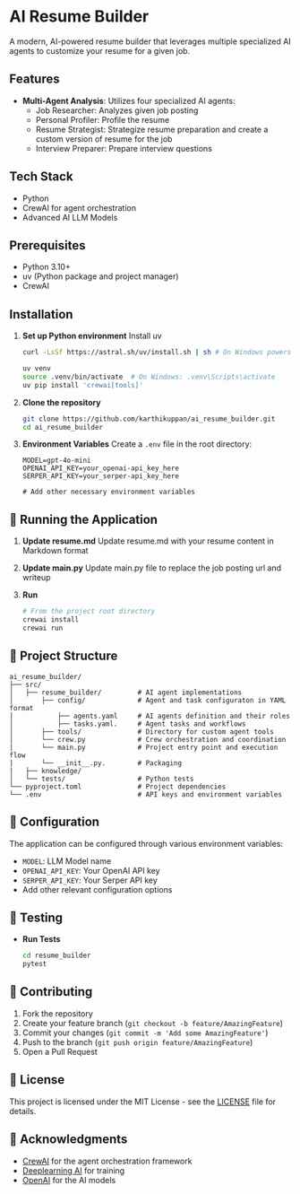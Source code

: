 # AI Resume Builder

A modern, AI-powered resume builder that leverages multiple specialized AI agents to customize your resume for a given job.

## Features

- **Multi-Agent Analysis**: Utilizes four specialized AI agents:
  - Job Researcher: Analyzes given job posting
  - Personal Profiler: Profile the resume
  - Resume Strategist: Strategize resume preparation and create a custom version of resume for the job
  - Interview Preparer: Prepare interview questions

## Tech Stack

- Python
- CrewAI for agent orchestration
- Advanced AI LLM Models

## Prerequisites


- Python 3.10+
- uv (Python package and project manager)
- CrewAI

## Installation

1. **Set up Python environment**
   Install uv 
   ```bash
   curl -LsSf https://astral.sh/uv/install.sh | sh # On Windows powershell -c "irm https://astral.sh/uv/install.ps1 | iex"
   ```

   ```bash
   uv venv
   source .venv/bin/activate  # On Windows: .venv\Scripts\activate
   uv pip install 'crewai[tools]'
   ```

2. **Clone the repository**
   ```bash
   git clone https://github.com/karthikuppan/ai_resume_builder.git
   cd ai_resume_builder
   ```

4. **Environment Variables**
   Create a `.env` file in the root directory:
   ```env
   MODEL=gpt-4o-mini
   OPENAI_API_KEY=your_openai-api_key_here
   SERPER_API_KEY=your_serper-api_key_here

   # Add other necessary environment variables
   ```

## 🚀 Running the Application

1. **Update resume.md**
   Update resume.md with your resume content in Markdown format

2. **Update main.py**
   Update main.py file to replace the job posting url and writeup

3. **Run**
   ```bash
   # From the project root directory
   crewai install
   crewai run
   ```

## 📁 Project Structure

```
ai_resume_builder/
├── src/
│   ├── resume_builder/         # AI agent implementations
│       ├── config/             # Agent and task configuraton in YAML format
│           ├── agents.yaml     # AI agents definition and their roles
│           ├── tasks.yaml.     # Agent tasks and workflows
│       ├── tools/              # Directory for custom agent tools
│       └── crew.py             # Crew orchestration and coordination
|       └── main.py             # Project entry point and execution flow
|       └── __init__.py.        # Packaging
|   ├── knowledge/
│   └── tests/                  # Python tests
└── pyproject.toml              # Project dependencies
└── .env                        # API keys and environment variables
```

## 🔧 Configuration

The application can be configured through various environment variables:

- `MODEL`: LLM Model name
- `OPENAI_API_KEY`: Your OpenAI API key
- `SERPER_API_KEY`: Your Serper API key
- Add other relevant configuration options

## 🧪 Testing

- **Run Tests**
  ```bash
  cd resume_builder
  pytest
  ```

## 🤝 Contributing

1. Fork the repository
2. Create your feature branch (`git checkout -b feature/AmazingFeature`)
3. Commit your changes (`git commit -m 'Add some AmazingFeature'`)
4. Push to the branch (`git push origin feature/AmazingFeature`)
5. Open a Pull Request

## 📄 License

This project is licensed under the MIT License - see the [LICENSE](LICENSE) file for details.

## 👏 Acknowledgments

- [CrewAI](https://github.com/joaomdmoura/crewAI) for the agent orchestration framework
- [Deeplearning AI](http://deeplearning.ai/) for training
- [OpenAI](https://openai.com/) for the AI models

